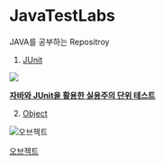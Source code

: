 # JavaTestLabs

JAVA를 공부하는 Repositroy

1. [JUnit](JUnit)

![](http://image.kyobobook.co.kr/images/book/large/383/l9791160508383.jpg)

[**자바와 JUnit을 활용한 실용주의 단위 테스트**](http://www.kyobobook.co.kr/product/detailViewKor.laf?ejkGb=KOR&mallGb=KOR&barcode=9791160508383&orderClick=LEA&Kc=#N)



2. [Object](Object)

![오브젝트](http://image.kyobobook.co.kr/images/book/large/409/l9791158391409.jpg)

[오브젝트](http://www.kyobobook.co.kr/product/detailViewKor.laf?ejkGb=KOR&mallGb=KOR&barcode=9791158391409&orderClick=LEa&Kc=)